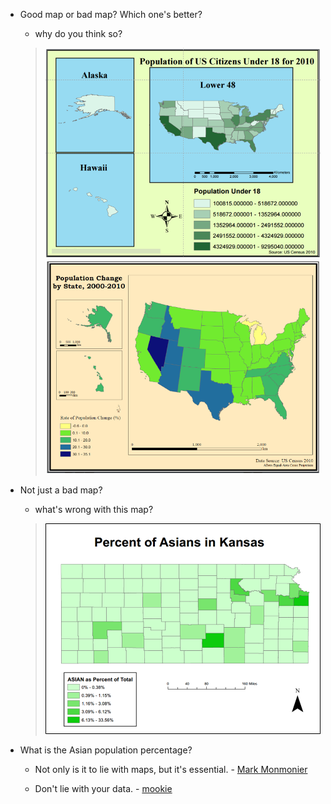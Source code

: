 * Good map or bad map? Which one's better?

  * why do you think so?

  > ![](/ThematicMapping-Viz.md/badMap.png)![](/ThematicMapping-Viz.md/goodMap.png)

* Not just a bad map?

  * what's wrong with this map?

  > ![](/ThematicMapping-Viz.md/wrongMap.png)

* What is the Asian population percentage?

  * Not only is it to lie with maps, but it's essential. - [Mark Monmonier](http://www.markmonmonier.com/how_to_lie_with_maps_14880.htm)

  * Don't lie with your data. - [mookie](https://em-lee.gitbooks.io/without-a-trace/content/)




